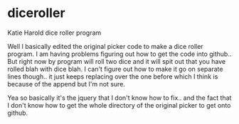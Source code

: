 # diceroller
Katie Harold dice roller program


Well I basically edited the original picker code to make a dice roller 
program. I am having problems figuring out how to get the code into
github.. But right now by program will roll two dice and it will spit
out that you have rolled blah with dice blah. I can't figure out how to make it go on separate lines though.. it just keeps replacing over the
one before which I think is because of the append but I'm not sure.

Yea so basically it's the jquery that I don't know how to fix.. and the fact that I don't know how to get the whole directory of the original picker to get onto github.
